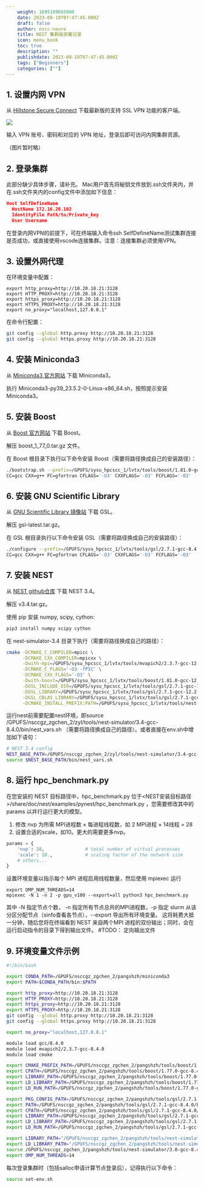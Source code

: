 ```yaml
---
    weight: 1695109665000
    date: 2023-09-19T07:47:45.000Z
    draft: false
    author: nscc-neuro
    title: NEST 集群版部署记录
    icon: menu_book
    toc: true
    description: ""
    publishdate: 2023-09-19T07:47:45.000Z
    tags: ["Beginners"]
    categories: [""]
---
```


## 1. 设置内网 VPN

从 [Hillstone Secure Connect](https://www.hillstonenet.com.cn/support-and-training/hillstone-secure-connect/) 下载最新版的支持 SSL VPN 功能的客户端。

![](https://cuterwrite-1302252842.file.myqcloud.com//brain-sim/images/55459dc850de5d7fa7b882904e3ee870.png)

输入 VPN 账号、密码和对应的 VPN 地址，登录后即可访问内网集群资源。

（图片暂时略）

## 2. 登录集群

此部分缺少具体步骤，请补充。
Mac用户首先将秘钥文件放到.ssh文件夹内，并在.ssh文件夹内的config文件中添加如下信息：
```json
Host SelfDefineName
  HostName 172.16.20.102
  IdentityFile Path/to/Private_key
  User Username
```
在登录内网VPN的前提下，可在终端输入命令ssh SelfDefineName测试集群连接是否成功，或直接使用vscode连接集群。注意：连接集群必须使用VPN。
## 3. 设置外网代理

在环境变量中配置：

```shell
export http_proxy=http://10.20.18.21:3128
export HTTP_PROXY=http://10.20.18.21:3128
export https_proxy=http://10.20.18.21:3128
export HTTPS_PROXY=http://10.20.18.21:3128
export no_proxy="localhost,127.0.0.1"
```

在命令行配置：

```bash
git config --global http.proxy http://10.20.18.21:3128
git config --global https.proxy http://10.20.18.21:3128
```

## 4. 安装 Miniconda3

从 [Miniconda3 官方网站](https://repo.anaconda.com/miniconda/Miniconda3-py39_23.5.2-0-Linux-x86_64.sh) 下载 Miniconda3。

执行 Miniconda3-py39_23.5.2-0-Linux-x86_64.sh，按照提示安装 Miniconda3。

## 5. 安装 Boost

从 [Boost 官方网站](https://boostorg.jfrog.io/artifactory/main/release/1.77.0/source/boost_1_77_0.tar.gz) 下载 Boost。

解压 boost_1_77_0.tar.gz 文件。

在 Boost 根目录下执行以下命令安装 Boost（需要将路径换成自己的安装路径）：

```bash
./bootstrap.sh --prefix=/GPUFS/sysu_hpcscc_1/lvtx/tools/boost/1.81.0-gcc-12.2.0 \
CC=gcc CXX=g++ FC=gfortran CFLAGS='-O3' CXXFLAGS='-O3' FCFLAGS='-O3'
```

## 6. 安装 GNU Scientific Library

从 [GNU Scientific Library 镜像站](https://mirror.ibcp.fr/pub/gnu/gsl/gsl-latest.tar.gz) 下载 GSL。

解压 gsl-latest.tar.gz。

在 GSL 根目录执行以下命令安装 GSL（需要将路径换成自己的安装路径）：

```bash
./configure --prefix=/GPUFS/sysu_hpcscc_1/lvtx/tools/gsl/2.7.1-gcc-8.4.0 \
CC=gcc CXX=g++ FC=gfortran CFLAGS='-O3' CXXFLAGS='-O3' FCFLAGS='-O3'
```

## 7. 安装 NEST

从 [NEST github仓库](https://github.com/nest/nest-simulator/archive/refs/tags/v3.4.tar.gz) 下载 NEST 3.4。

解压 v3.4.tar.gz。

使用 pip 安装 numpy, scipy, cython:

```bash
pip3 install numpy scipy cython
```

在 nest-simulator-3.4 目录下执行（需要将路径换成自己的路径）：

```bash
cmake -DCMAKE_C_COMPILER=mpicc \
      -DCMAKE_CXX_COMPILER=mpicxx \
      -Dwith-mpi=/GPUFS/sysu_hpcscc_1/lvtx/tools/mvapich2/2.3.7-gcc-12.2.0/bin/mpiexec \
      -DCMAKE_C_FLAGS='-O3 -fPIC' \
      -DCMAKE_CXX_FLAGS='-O3' \
      -Dwith-boost=/GPUFS/sysu_hpcscc_1/lvtx/tools/boost/1.81.0-gcc-12.2.0/ \
      -DGSL_INCLUDE_DIR=/GPUFS/sysu_hpcscc_1/lvtx/tools/gsl/2.7.1-gcc-12.2.0/include \
      -DGSL_LIBRARY=/GPUFS/sysu_hpcscc_1/lvtx/tools/gsl/2.7.1-gcc-12.2.0/lib/libgsl.a \
      -DGSL_CBLAS_LIBRARY=/GPUFS/sysu_hpcscc_1/lvtx/tools/gsl/2.7.1-gcc-12.2.0/lib/libgslcblas.a \
      -DCMAKE_INSTALL_PREFIX:PATH=/GPUFS/sysu_hpcscc_1/lvtx/tools/nest-simulator/3.0-gcc-12.2.0 .
```

运行nest前需要配置nest环境，即source /GPUFS/nsccgz_zgchen_2/zyl/tools/nest-simulator/3.4-gcc-8.4.0/bin/nest_vars.sh （需要将路径换成自己的路径）。或者直接在env.sh中增加如下语句：
```bash
# NEST 3.4 config
NEST_BASE_PATH=/GPUFS/nsccgz_zgchen_2/zyl/tools/nest-simulator/3.4-gcc-8.4.0
source $NEST_BASE_PATH/bin/nest_vars.sh
```
## 8. 运行 hpc_benchmark.py
在您安装的 NEST 目标路径中，hpc_benchmark.py 位于<NEST安装目标路径>/share/doc/nest/examples/pynest/hpc_benchmark.py ，您需要修改其中的 params 以并行运行更大的模型。

1. 修改 nvp 为所需 MPI进程数 × 每进程线程数，如 2 MPI进程 × 14线程 = 28
2. 设置合适的scale，如10。更大的需要更多nvp。

```python
params = {
    'nvp': 28,               # total number of virtual processes
    'scale': 10.,            # scaling factor of the network size
    # others...
}
```

设置环境变量以指示每个 MPI 进程启用线程数量，然后使用 mpiexec 运行
```shell
export OMP_NUM_THREADS=14
mpiexec -N 1 -n 2 -p gpu_v100 --export=all python3 hpc_benchmark.py
```
其中 -N 指定节点个数， -n 指定所有节点总共的MPI进程数，-p 指定 slurm 从该分区分配节点（sinfo查看各节点），--export 导出所有环境变量。
这将耗费大抵一分钟，随后您将在终端看到 NEST 来自两个MPI 进程的双份输出；同时，会在运行启动指令的目录下得到输出文件。 #TODO： 定向输出文件

## 9. 环境变量文件示例
```bash
#!/bin/bash

export CONDA_PATH=/GPUFS/nsccgz_zgchen_2/pangshzh/miniconda3
export PATH=$CONDA_PATH/bin:$PATH

export http_proxy=http://10.20.18.21:3128
export HTTP_PROXY=http://10.20.18.21:3128
export https_proxy=http://10.20.18.21:3128
export HTTPS_PROXY=http://10.20.18.21:3128
git config --global http.proxy http://10.20.18.21:3128
git config --global https.proxy http://10.20.18.21:3128

export no_proxy="localhost,127.0.0.1"

module load gcc/8.4.0
module load mvapich2/2.3.7-gcc-8.4.0
module load cmake

export CMAKE_PREFIX_PATH=/GPUFS/nsccgz_zgchen_2/pangshzh/tools/boost/1.77.0-gcc-8.4.0/lib/cmake:$CMAKE_PREFIX_PATH
export CPATH=/GPUFS/nsccgz_zgchen_2/pangshzh/tools/boost/1.77.0-gcc-8.4.0/include:$CPATH
export LIBRARY_PATH=/GPUFS/nsccgz_zgchen_2/pangshzh/tools/boost/1.77.0-gcc-8.4.0/lib:$LIBRARY_PATH
export LD_LIBRARY_PATH=/GPUFS/nsccgz_zgchen_2/pangshzh/tools/boost/1.77.0-gcc-8.4.0/lib:$LD_LIBRARY_PATH
export LD_RUN_PATH=/GPUFS/nsccgz_zgchen_2/pangshzh/tools/boost/1.77.0-gcc-8.4.0/lib:$LD_RUN_PATH

export PKG_CONFIG_PATH=/GPUFS/nsccgz_zgchen_2/pangshzh/tools/gsl/2.7.1-gcc-8.4.0/lib/pkgconfig:$PKG_CONFIG_PATH
export PATH=/GPUFS/nsccgz_zgchen_2/pangshzh/tools/gsl/2.7.1-gcc-8.4.0/bin:$PATH
export CPATH=/GPUFS/nsccgz_zgchen_2/pangshzh/tools/gsl/2.7.1-gcc-8.4.0/include:$CPATH
export LIBRARY_PATH=/GPUFS/nsccgz_zgchen_2/pangshzh/tools/gsl/2.7.1-gcc-8.4.0/lib:$LIBRARY_PATH
export LD_LIBRARY_PATH=/GPUFS/nsccgz_zgchen_2/pangshzh/tools/gsl/2.7.1-gcc-8.4.0/lib:$LD_LIBRARY_PATH
export LD_RUN_PATH=/GPUFS/nsccgz_zgchen_2/pangshzh/tools/gsl/2.7.1-gcc-8.4.0/lib:$LD_RUN_PATH

export LIBRARY_PATH="/GPUFS/nsccgz_zgchen_2/pangshzh/tools/nest-simulator/3.0-gcc-8.4.0/lib64/nest:${LIBRARY_PATH}"
export LD_LIBRARY_PATH="/GPUFS/nsccgz_zgchen_2/pangshzh/tools/nest-simulator/3.0-gcc-8.4.0/lib64/nest:${LD_LIBRARY_PATH}"
source /GPUFS/nsccgz_zgchen_2/pangshzh/tools/nest-simulator/3.0-gcc-8.4.0/bin/nest_vars.sh
export OMP_NUM_THREADS=14

```

每次登录集群时（包括salloc申请计算节点登录后），记得执行以下命令：
```bash
source set-env.sh
```
